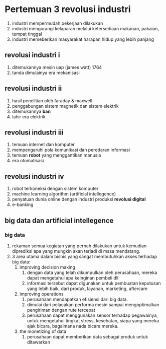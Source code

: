 # Pertemuan 3 revolusi industri

1. industri mempermudah pekerjaan dilakukan
2. industri mengurangi kelaparan melalui ketersediaan makanan, pakaian, tempat tinggal
3. industri memeberikan masyarakat harapan hidup yang lebih panjang

## revolusi industri i

1. ditemukannya mesin uap (james watt) 1764
2. tanda dimulainya era mekanisasi

## revolusi industri ii

1. hasil penelitian oleh faraday & maxwell
2. penggabungan sistem magnetik dan sistem elektrik
3. ditemukannya **ban**
4. lahir era elektrik

## revolusi industri iii

1. temuan internet dan komputer
2. mempengaruhi pola komunikasi dan peredaran informasi
3. temuan **robot** yang menggantikan manusia
4. era otomatisasi

## revolusi industri iv

1. robot terkoneksi dengan sistem komputer
2. machine learning algorithm (artificial intellegence)
3. penyatuan dunia online dengan industri produksi **revolusi digital**
4. e-banking

## big data dan artificial intellegence

### big data

1. rekaman semua kegiatan yang pernah dilakukan untuk kemudian diprediksi apa yang mungkin akan terjadi di masa mendatang.
2. 3 area utama dalam bisnis yang sangat membutuhkan akses terhadap big data:
    1. improving decision making
        1. dengan data yang telah dikumpulkan oleh perusahaan, mereka dapat mengetahui apa keinginan pembeli dll
        2. informasi tersebut dapat digunakan untuk pembuatan keputusan yang lebih baik, dari produk, layanan, marketing, aftercare
    2. improving operations
        1. perusahaan mendapatkan efisiensi dari big data.
        2. dimulai dari pelacakan performa mesin sampai mengoptimalkan pengiriman dengan rute tercepat
        3. perusahaan dapat menggunakan sensor terhadap pegawainya, untuk mengetahui tingkat stress, kesehatan, siapa yang mereka ajak bicara, bagaimana nada bicara mereka.
    3. the monetizing of data
        1. perusahaan dapat memberikan data sebagai produk untuk ditawarkan
